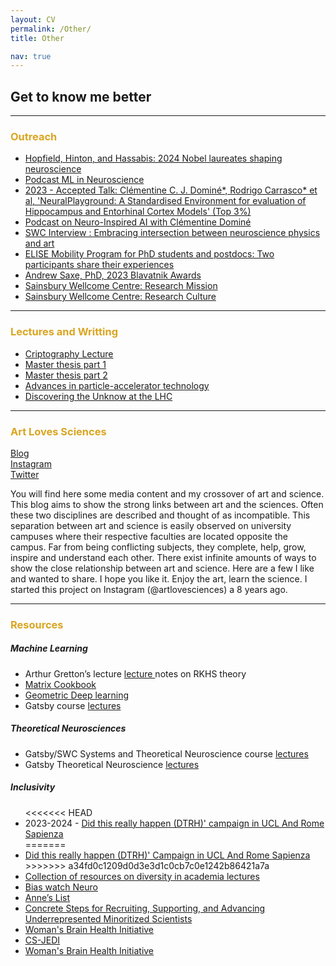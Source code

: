 ```yaml
---
layout: CV
permalink: /Other/
title: Other

nav: true 
---
```

## Get to know me better

***

<h3> <span style="color:#DAA520; font-weight:bold"> Outreach </span></h3>

<ul>
<li> <a href="https://www.sainsburywellcome.org/web/blog/hopfield-hinton-and-hassabis-2024-nobel-laureates-shaping-neuroscience">  Hopfield, Hinton, and Hassabis: 2024 Nobel laureates shaping neuroscience  </a> </li> 
<li> <a href="https://www.youtube.com/watch?v=qIuFOMr0q4A&feature=youtu.be"> Podcast ML in Neuroscience </a>   </li>
<li> <a href="https://www.youtube.com/watch?v=vxcWo-YVyGE"> 2023 - Accepted Talk: Clémentine C. J. Dominé*, Rodrigo Carrasco* et al, 'NeuralPlayground: A Standardised Environment for evaluation of Hippocampus and Entorhinal Cortex Models' (Top 3%)  </a>   </li>
<li> <a href="https://podcasters.spotify.com/pod/show/neuroverse9/episodes/49--Neuro-Inspired-AI-with-Clmentine-Domin-e23rm7f">Podcast on Neuro-Inspired AI with Clémentine Dominé </a>   </li>
<li> <a href="https://www.sainsburywellcome.org/web/qa/embracing-intersection-between-neuroscience-physics-and-art "> SWC Interview : Embracing intersection between neuroscience physics and art </a>  </li>
<li> <a href="https://ellis.eu/news/elise-mobility-program-for-phd-students-and-postdocs-two-participants-share-their-experiences">  ELISE Mobility Program for PhD students and postdocs: Two participants share their experiences </a>  </li>
<li> <a href="https://www.youtube.com/watch?v=4QWHw1gLgfY"> Andrew Saxe, PhD, 2023 Blavatnik Awards  </a> </li>
<li> <a href="https://www.youtube.com/watch?v=ZE2Zqb3wvdI"> Sainsbury Wellcome Centre: Research Mission </a> </li> 
<li> <a href="https://www.youtube.com/watch?v=AdXOrtXMr8E"> Sainsbury Wellcome Centre: Research Culture </a> </li>
</ul>


***

<h3> <span style="color:#DAA520;font-weight:bold"> Lectures and Writting  </span></h3>

<ul>
<li><a href=" https://drive.google.com/file/d/1QWlE49cMUyxjuUWd7MaqTuKwe9ovqTE3/view?usp=sharing "> Criptography Lecture </a> </li>
<li> <a href="https://drive.google.com/file/d/1tqvEwYJhqrCzbVh-6tXCAesd3rQCXDIH/view?usp=sharing"> Master thesis part 1</a>  </li>
<li>  <a href="https://drive.google.com/file/d/1nQVe2dTjuFWiyDUziA5VSmehkd7SCtaS/view?usp=sharing"> Master thesis part 2</a> </li>
<li> <a href="https://drive.google.com/file/d/100-3g1coMObuSQ8FVzmd1PXJLDPNUo2f/view?usp=sharing"> Advances in particle-accelerator technology </a> </li>
<li> <a href="https://drive.google.com/file/d/1VuMzCsp-LFzcWrBS8n4M8rq5PQV-m5Dz/view?usp=sharing"> Discovering the Unknow at the LHC </a> </li>
</ul>


*****
<h3> <span style="color:#DAA520;font-weight:bold">Art Loves Sciences</span></h3>

 <a href="https://artlovessciences.github.io">Blog </a>  <br>
 <a href="https://www.instagram.com/art_loves_sciences/">Instagram </a>    <br>
 <a href="https://twitter.com/ArtlovesSci">Twitter </a>  


You will find here some media content and my crossover of art and science.
This blog aims to show the strong links between art and the sciences. 
Often these two disciplines are described and thought of as incompatible. 
This separation between art and science is easily observed on university campuses
where their respective faculties are located opposite the campus. 
Far from being conflicting subjects, they complete, help, grow, inspire and understand each other. 
There exist infinite amounts of ways to show the close relationship between art and science. 
Here are a few I like and wanted to share. I hope you like it. Enjoy the art, learn the science.
I started this project on Instagram (@artlovesciences) a 8 years ago. 




***
<h3> <span style="color:#DAA520;font-weight:bold">Resources </span></h3> 

##### **Machine Learning** <br>

<ul>
<li> Arthur Gretton’s lecture  <a href="http://www.gatsby.ucl.ac.uk/~gretton/coursefiles/rkhscourse.html"> lecture </a> notes on RKHS theory </li>
<li> <a href="http://www2.imm.dtu.dk/pubdb/edoc/imm3274.pdf"> Matrix Cookbook </a> </li>
<li> <a href="https://geometricdeeplearning.com"> Geometric Deep learning </a> </li>
<li> Gatsby course <a href="http://www.gatsby.ucl.ac.uk/teaching/courses/index.html"> lectures </a> </li>
</ul>


##### **Theoretical Neurosciences** <br>
<ul>
<li> Gatsby/SWC Systems and Theoretical Neuroscience course <a href="https://www.gatsby.ucl.ac.uk/teaching/courses/sntn/sntn-2018/lectures.html"> lectures </a> </li>
<li> Gatsby Theoretical Neuroscience  <a  href= "https://www.williamdorrell.co.uk/pdfs/TN_Notes.pdf">lectures  </a>   </li>
</ul>


##### **Inclusivity** <br>
<ul>
<<<<<<< HEAD
<li> 2023-2024 - <a href="https://drive.google.com/file/d/1DBqWaJWJaR1wE3x1N700Phl-DKhoMpao/view?usp=sharing"> Did this really happen (DTRH)' campaign in UCL And Rome Sapienza  </a>   </li>
=======
<li> <a href="https://drive.google.com/file/d/1DBqWaJWJaR1wE3x1N700Phl-DKhoMpao/view?usp=sharing"> Did this really happen (DTRH)' Campaign in UCL And Rome Sapienza  </a>   </li>
>>>>>>> a34fd0c1209d0d3e3d1c0cb7c0e1242b86421a7a
<li> <a href="https://diversityinacademia.mystrikingly.com" >  Collection of resources on diversity in academia lectures </a> </li>
<li> <a href="https://biaswatchneuro.com">Bias watch Neuro </a>  </li>
<li> <a href="https://anneslist.net"> Anne’s List </a>  </li>
<li> <a href="https://docs.google.com/document/d/1Ic6bil2AvrQmPFUcUyxcw_FumofKkUo3VLsU7qG0cTk/edit"> Concrete Steps for Recruiting, Supporting, and Advancing Underrepresented Minoritized Scientists</a>  </li>
<li> <a href="https://wbhi.ucsb.edu"> Woman's Brain Health Initiative  </a>  </li>
<li> <a href="https://sites.google.com/andrew.cmu.edu/baileyflanigan/cs-jedi-project?authuser=0"> CS-JEDI </a></li>
<li> <a href="https://www.youtube.com/watch?v=tX5uczeISOQ"> Woman's Brain Health Initiative  </a>  </li>
</ul>





  







 